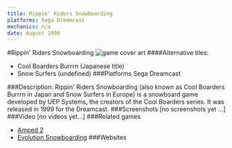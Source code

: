 ```yaml
---
title: Rippin' Riders Snowboarding
platforms: Sega Dreamcast
mechanics: n/a
date: August 1999
---
```

#Rippin' Riders Snowboarding
![game cover art](//images.igdb.com/igdb/image/upload/t_cover_big/k2fngesfj01glts695ec.jpg "Logo Title Text 1")
####Alternative tiles:
* Cool Boarders Burrrn (Japanese title)
* Snow Surfers (undefined)
###Platforms
Sega Dreamcast

###Description:
Rippin' Riders Snowboarding (also known as Cool Boarders Burrrn in Japan and Snow Surfers in Europe) is a snowboard game developed by UEP Systems, the creators of the Cool Boarders series. It was released in 1999 for the Dreamcast.
###Screenshots
[no screenshots yet ...]
###Video
[no videos yet...]
###Related games
* [Amped 2](/games/amped-2-5725/)
* [Evolution Snowboarding](/games/evolution-snowboarding-3909/)
###Websites

